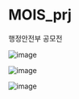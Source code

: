 # MOIS_prj
행정안전부 공모전

![image](https://user-images.githubusercontent.com/115520467/208633035-3c2263c6-ec42-475b-a9ad-f83c0fc2faf3.png)

![image](https://user-images.githubusercontent.com/115520467/208633193-2ffe9f92-9f8b-4bec-82cb-ae2d52006ec9.png)

![image](https://user-images.githubusercontent.com/115520467/208633328-ce12bbbd-dfab-466e-86f4-d4d5293ad368.png)

